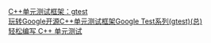 [C++单元测试框架：gtest](https://my.oschina.net/vaero/blog/214893)  
[玩转Google开源C++单元测试框架Google Test系列(gtest)(总)](http://www.cnblogs.com/coderzh/archive/2009/04/06/1426755.html)  
[轻松编写 C++ 单元测试](https://www.ibm.com/developerworks/cn/linux/l-cn-cppunittest/)  